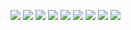 ![](image/IMG_20230303_142409.jpg)
![](image/IMG_20230303_142414.jpg)
![](image/IMG_20230303_142423.jpg)
![](image/IMG_20230303_142434.jpg)
![](image/IMG_20230303_142444.jpg)
![](image/IMG_20230303_142449.jpg)
![](image/IMG_20230303_142500.jpg)
![](image/IMG_20230303_142530.jpg)
![](image/IMG_20230303_142541.jpg)
